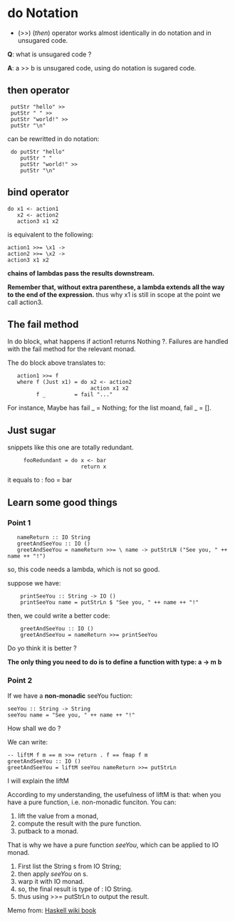 # do Notation
* (>>) (*then*) operator works almost identically in do notation and in unsugared code.

**Q**: what is unsugared code ?

**A**: a >> b is unsugared code, using do notation is sugared code.
## then operator

     putStr "hello" >>
     putStr " " >>
     putStr "world!" >>
     putStr "\n"
can be rewritted in do notation:

     do putStr "hello"
        putStr " "
        putStr "world!" >>
        putStr "\n"
## bind operator

    do x1 <- action1
       x2 <- action2
       action3 x1 x2
is equivalent to the following:

    action1 >>= \x1 ->
    action2 >>= \x2 ->
    action3 x1 x2
**chains of lambdas pass the results downstream.**

**Remember that, without extra parenthese, a lambda extends all the way to the end of the expression.**
thus why x1 is still in scope at the point we call action3.

## The fail method
In do block, what happens if action1 returns Nothing ?. Failures are handled with the fail method for the relevant monad.

The do block above translates to:

       action1 >>= f
       where f (Just x1) = do x2 <- action2
                              action x1 x2
             f _         = fail "..."

For instance, Maybe has fail \_ = Nothing; for the list moand, fail \_ = [].

## Just sugar

 snippets like this one are totally redundant.

         fooRedundant = do x <- bar
                           return x
  it equals to : foo = bar

## Learn some good things
### Point 1

       nameReturn :: IO String
       greetAndSeeYou :: IO ()
       greetAndSeeYou = nameReturn >>= \ name -> putStrLN ("See you, " ++ name ++ "!")
so, this code needs a lambda, which is not so good.

suppose we have:

        printSeeYou :: String -> IO ()
        printSeeYou name = putStrLn $ "See you, " ++ name ++ "!"
then, we could write a better code:

        greetAndSeeYou :: IO ()
        greetAndSeeYou = nameReturn >>= printSeeYou

Do yo think it is better ?

**The only thing you need to do is to define a function with type: a -> m b**

### Point 2

If we have a **non-monadic** seeYou fuction:

    seeYou :: String -> String
    seeYou name = "See you, " ++ name ++ "!"
How shall we do ?

We can write:

    -- liftM f m == m >>= return . f == fmap f m
    greetAndSeeYou :: IO ()
    greetAndSeeYou = liftM seeYou nameReturn >>= putStrLn

I will explain the liftM

  According to my understanding, the usefulness of liftM is that:
when you have a pure function, i.e. non-monadic funciton.
You can:
1. lift the value from a monad,
2. compute the result with the pure function.
3. putback to a monad.

That is why we have a pure function *seeYou*, which can be applied to IO monad.
1. First list the String s from IO String;
2. then apply *seeYou* on s.
3. warp it with IO monad.
4. so, the final result is type of : IO String.
5. thus using >>= putStrLn to output the result.


Memo from: [Haskell wiki book](http://en.wikibooks.org/wiki/Haskell/Understanding_monads)
